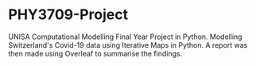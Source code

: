 # PHY3709-Project
UNISA Computational Modelling Final Year Project in Python. Modelling Switzerland's Covid-19 data using Iterative Maps in Python. A report was then made using Overleaf to summarise the findings.
